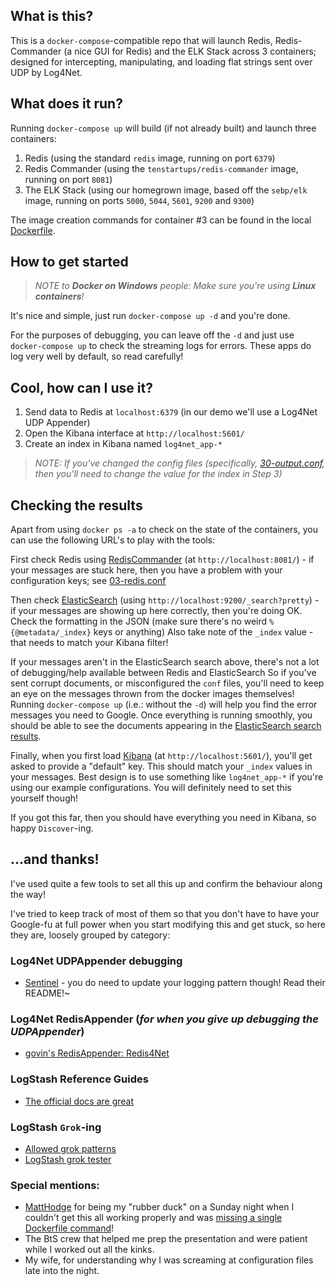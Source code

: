 ## What is this?

This is a `docker-compose`-compatible repo that will launch Redis, Redis-Commander (a nice GUI for Redis) and the ELK Stack across 3 containers; 
designed for intercepting, manipulating, and loading flat strings sent over UDP by Log4Net.

## What does it run?

Running `docker-compose up` will build (if not already built) and launch three containers:

1. Redis (using the standard `redis` image, running on port `6379`)
2. Redis Commander (using the `tenstartups/redis-commander` image, running on port `8081`)
3. The ELK Stack (using our homegrown image, based off the `sebp/elk` image, running on ports `5000`, `5044`, `5601`, `9200` and `9300`)

The image creation commands for container #3 can be found in the local [Dockerfile](Dockerfile).

## How to get started

> _NOTE to **Docker on Windows** people: Make sure you're using **Linux containers**!_

It's nice and simple, just run `docker-compose up -d` and you're done.

For the purposes of debugging, you can leave off the `-d` and just use `docker-compose up` to check the streaming logs for errors. 
These apps do log very well by default, so read carefully!

## Cool, how can I use it?

1. Send data to Redis at `localhost:6379` (in our demo we'll use a Log4Net UDP Appender)
2. Open the Kibana interface at `http://localhost:5601/`
3. Create an index in Kibana named `log4net_app-*`

> _NOTE: If you've changed the config files (specifically, [30-output.conf](configs/30-output.conf), then you'll need to change the value for the index in Step 3)_

## Checking the results

Apart from using `docker ps -a` to check on the state of the containers, you can use the following URL's to play with the tools:

First check Redis using [RedisCommander](http://localhost:8081/) (at `http://localhost:8081/`) - 
if your messages are stuck here, then you have a problem with your configuration keys; see [03-redis.conf](configs/03-redis.conf)

Then check [ElasticSearch](http://localhost:9200/_search?pretty) (using `http://localhost:9200/_search?pretty`) - if your messages are showing up here correctly, then you're doing OK. 
Check the formatting in the JSON (make sure there's no weird `%{@metadata/_index}` keys or anything)
Also take note of the `_index` value - that needs to match your Kibana filter!

If your messages aren't in the ElasticSearch search above, there's not a lot of debugging/help available between Redis and ElasticSearch
So if you've sent corrupt documents, or misconfigured the `conf` files, you'll need to keep an eye on the messages thrown from the docker images themselves!
Running `docker-compose up` (i.e.: without the `-d`) will help you find the error messages you need to Google.
Once everything is running smoothly, you should be able to see the documents appearing in the [ElasticSearch search results](http://localhost:9200/_search?pretty).

Finally, when you first load [Kibana](http://localhost:5601/) (at `http://localhost:5601/`), you'll get asked to provide a "default" key. This should match your `_index` values in your messages.
Best design is to use something like `log4net_app-*` if you're using our example configurations.
You will definitely need to set this yourself though!

If you got this far, then you should have everything you need in Kibana, so happy `Discover`-ing. 
 
## ...and thanks!

I've used quite a few tools to set all this up and confirm the behaviour along the way! 

I've tried to keep track of most of them so that you don't have to have your Google-fu at full power when you start modifying this and get stuck, so here they are, loosely grouped by category:

### Log4Net UDPAppender debugging
* [Sentinel](https://sentinel.codeplex.com/) - you do need to update your logging pattern though! Read their README!~

### Log4Net RedisAppender (*for when you give up debugging the UDPAppender*)
* [govin's RedisAppender: Redis4Net](https://github.com/govin/redis4net/)

### LogStash Reference Guides
* [The official docs are great](https://www.elastic.co/guide/en/logstash/current/index.html)

### LogStash `Grok`-ing 
* [Allowed grok patterns](https://github.com/logstash-plugins/logstash-patterns-core/blob/master/patterns/grok-patterns)
* [LogStash grok tester](http://grokconstructor.appspot.com/do/match)

### Special mentions:
* [MattHodge](https://twitter.com/matthodge) for being my "rubber duck" on a Sunday night when I couldn't get this all working properly and was [missing a single Dockerfile command](Dockerfile#L8)!
* The BtS crew that helped me prep the presentation and were patient while I worked out all the kinks.
* My wife, for understanding why I was screaming at configuration files late into the night.